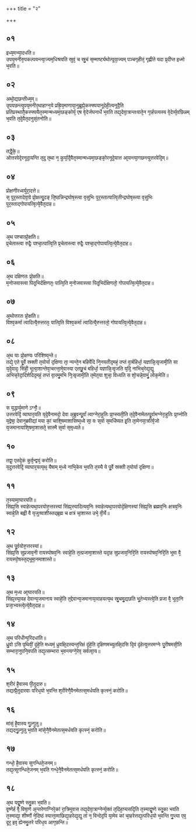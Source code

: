 +++
title = "२"

+++
## ०१
इध्य᳘मभ्या᳘दधति॥  
उपय᳘मनीरु᳘पकल्पयन्त्या᳘ज्यम᳘धिश्रयति स्रुवं᳘ च स्रु᳘चं स᳘म्मार्ष्ट्यथोत्पूया᳘ज्यम् पञ्चगृहीतं᳘ गृह्णीते यदा प्र᳘दीप्त इध्मो भ᳘वति॥  
## ०२
अथो᳘द्यछन्तीध्म᳘म्॥  
उ᳘पयछन्त्युपय᳘मनीर᳘थाहाग्न᳘ये प्रह्रि᳘य᳘माणाया᳘नुब्रूह्ये᳘कस्फ्ययानूदेही᳘त्यनूदै᳘ति प्रतिप्रस्थातै᳘कस्फ्ययैत᳘स्मान्मध्यमा᳘छङ्कोर्य᳘ एष वे᳘देर्जघनार्धे भ᳘वति तद्य᳘देवा᳘त्रान्तःपाते᳘न गा᳘र्हपत्यस्य वे᳘देर्व्य᳘वछिन्नम् भ᳘वति त᳘दे᳘वैत᳘दनुसं᳘तनोति॥  
## ०३
तद्धै᳘के᳘॥  
ओत्तरवेदे᳘रनूदा᳘यन्ति त᳘दु त᳘था न᳘ कुर्या᳘दै᳘वैत᳘स्मान्मध्यमा᳘छङ्को᳘रनूदे᳘यात्त आ᳘यन्त्या᳘गछन्त्युत्तरवेदि᳘म्॥  
## ०४
प्रोक्षणीरध्वर्युरा᳘दत्ते॥  
स᳘ पुर᳘स्तादेवा᳘ग्रे प्रो᳘क्षत्यु᳘दङ् ति᳘ष्ठन्निन्द्रघोष᳘स्त्वा व᳘सुभिः पुर᳘स्तात्पात्वि᳘तीन्द्रघोष᳘स्त्वा व᳘सुभिः पुर᳘स्ताद्गोपायत्वि᳘त्ये᳘वैत᳘दाह॥  
## ०५
अ᳘थ पश्चात्प्रो᳘क्षति॥  
प्र᳘चेतास्त्वा रुद्रैः᳘ पश्चा᳘त्पात्वि᳘ति प्र᳘चेतास्त्वा रुद्रैः᳘ पश्चा᳘द्गोपायत्वि᳘त्ये᳘वैत᳘दाह॥  
## ०६
अ᳘थ दक्षिणतः प्रो᳘क्षति॥  
म᳘नोजवास्त्वा पितृ᳘भिर्दक्षिणतः᳘ पात्वि᳘ति म᳘नोजवास्त्वा पितृ᳘भिर्दक्षिणतो᳘ गोपायत्वि᳘त्ये᳘वैत᳘दाह॥  
## ०७
अ᳘थोत्तरतः प्रो᳘क्षति॥  
विश्व᳘कर्मा त्वादित्यै᳘रुत्तरतः᳘ पात्वि᳘ति विश्व᳘कर्मा त्वादित्यै᳘रुत्तरतो᳘ गोपायत्वि᳘त्ये᳘वैत᳘दाह॥  
## ०८
अ᳘थ याः प्रो᳘क्षण्यः परिशिष्य᳘न्ते॥  
तद्ये᳘ एते पू᳘र्वे स्रक्ती त᳘योर्या द᳘क्षिणा ता᳘ न्यन्ते᳘न बहिर्वेदि नि᳘नयतीद᳘महं᳘ तप्तं वा᳘र्बहिर्धा᳘ यज्ञान्निः᳘सृजामी᳘ति सा य᳘दे᳘वादः᳘ सिंही᳘ भूत्वा᳘शान्तेवा᳘चरत्ता᳘मे᳘वास्या एतछु᳘चं बहिर्धा᳘ यज्ञान्निः᳘सृजति य᳘दि᳘ नाभिच᳘रेद्य᳘द्यु अभिच᳘रेदा᳘दिशेदिद᳘महं᳘ तप्तं वा᳘रमु᳘मभि निः᳘सृजामी᳘ति त᳘मेत᳘या शुचा᳘ विध्यति स शो᳘चन्ने᳘वामुं᳘ लोक᳘मेति॥  
## ०९
स य᳘द्धार्य᳘माणे ऽग्नौ᳘॥  
उत्तरवेदिं᳘ व्याघार᳘यति य᳘दे᳘वैनामदो᳘ देवा अ᳘ब्रुवन्पू᳘र्वां त्वाग्नेरा᳘हुतिः प्रा᳘प्स्यती᳘ति त᳘दे᳘वैनामेतत्पू᳘र्वामग्नेरा᳘हुतिः प्रा᳘प्नोति य᳘द्वेषा᳘ देवान᳘ब्रवीद्यां मया कां᳘ चाशि᳘षमाशासिष्य᳘ध्वे सा᳘ वः स᳘र्वा स᳘मर्धिष्यत इ᳘ति ता᳘मेनया᳘त्रर्त्वि᳘जो य᳘जमानायाशि᳘षमा᳘शासते᳘ सास्मै स᳘र्वा स᳘मृध्यते॥  
## १०
तद्वा᳘ एतदे᳘कं कुर्व᳘न्द्वयं᳘ करोति॥  
य᳘दुत्तरवेदिं᳘ व्याघार᳘यत्य᳘थ᳘ यैषाम् म᳘ध्ये नाभि᳘केव भ᳘वति त᳘स्यै ये पू᳘र्वे स्रक्ती त᳘योर्या द᳘क्षिणा॥  
## ११
त᳘स्यामा᳘घारयति॥  
सिंह्य᳘सि स्वाहेत्यथा᳘परयोरु᳘त्तरस्यां सिंह्य᳘स्यादित्यव᳘निः स्वाहेत्यथा᳘परयोर्द᳘क्षिणस्यां सिंह्य᳘सि ब्रह्मव᳘निः क्षत्रव᳘निः स्वाहे᳘ति बह्वी वै य᳘जुःष्वाशीस्तद्ब्र᳘ह्म च क्षत्रं चा᳘शास्त उभे᳘ वी᳘र्ये॥  
## १२
अ᳘थ पू᳘र्वयोरु᳘त्तरस्यां॥  
सिंह्य᳘सि सुप्रजाव᳘नी रायस्पोषव᳘निः स्वाहे᳘ति त᳘त्प्रजामा᳘शास्ते यदा᳘ह सुप्रजाव᳘निरि᳘ति रायस्पोषव᳘निरि᳘ति भूमा वै᳘ रायस्पो᳘षस्त᳘द्भूमा᳘नमाशास्ते॥  
## १३
अ᳘थ म᳘ध्य आ᳘घारयति॥  
सिंह्य᳘स्या᳘वह देवान्य᳘जमानाय स्वाहे᳘ति त᳘द्देवान्य᳘जमानाया᳘वाहयत्य᳘थ स्रु᳘चमु᳘द्यछति भू᳘तेभ्यस्त्वे᳘ति प्रजा वै᳘ भूता᳘नि प्रजा᳘भ्यस्त्वे᳘त्ये᳘वैत᳘दाह॥  
## १४
अ᳘थ परिधीन्प᳘रिदधाति॥  
ध्रु᳘वो ऽसि पृथिवीं᳘ दृंहे᳘ति मध्यमं᳘ ध्रुवक्षि᳘दस्यन्त᳘रिक्षं दृंहे᳘ति द᳘क्षिणमच्युतक्षि᳘दसि दि᳘वं दृंहेत्युत्तरमग्नेः पु᳘रीषमसी᳘ति सम्भारा᳘नुपनि᳘वपति तद्य᳘त्सम्भारा भ᳘वन्त्यग्ने᳘रेव᳘ सर्वत्वा᳘य॥  
## १५
श᳘रीरं है᳘वास्य पी᳘तुदारु॥  
तद्यत्प्रै᳘तुदारवाः परिध᳘यो भ᳘वन्ति श᳘रीरेणै᳘वैनमेतत्स᳘मर्धयति कृत्स्नं᳘ करोति॥  
## १६
मांसं᳘ है᳘वास्य गु᳘ल्गुलु॥  
तद्यद्गु᳘ल्गुलु भ᳘वति मांसे᳘नै᳘वैनमेतत्स᳘मर्धयति कृत्स्नं᳘ करोति॥  
## १७
गन्धो᳘ है᳘वास्य सुगन्धिते᳘जनम्॥  
तद्य᳘त्सुगन्धिते᳘जनम् भ᳘वति गन्धे᳘नै᳘वैनमेतत्स᳘मर्धयति कृत्स्नं᳘ करोति॥  
## १८
अ᳘थ यद्वृ᳘ष्णे स्तु᳘का भ᳘वति॥  
वृ᳘ष्णेर्ह वै᳘ विषा᳘णे अ᳘न्तरेणाग्निरे᳘कां रा᳘त्रिमुवास तद्य᳘देवा᳘त्राग्नेर्न्य᳘क्तं त᳘दिहा᳘प्यसदि᳘ति त᳘स्माद्वृ᳘ष्णे स्तु᳘का भवति त᳘स्माद्या᳘ शीर्ष्णो ने᳘दिष्ठं स्यात्ता᳘माछिद्या᳘हरेद्य᳘द्यु तां न᳘ विन्देद᳘पि या᳘मेव कां चा᳘हरेत्तद्य᳘त्परिध᳘यो भ᳘वन्ति गु᳘प्त्या एव᳘ दूर᳘ इव᳘ ह्येनमु᳘त्तरे परिध᳘य आग᳘छन्ति॥  